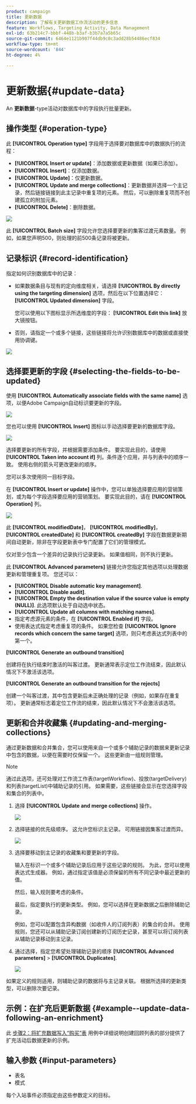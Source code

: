 ```yaml
---
product: campaign
title: 更新数据
description: 了解有关更新数据工作流活动的更多信息
feature: Workflows, Targeting Activity, Data Management
exl-id: 63b214c7-bbbf-448b-b3af-b3b7a7a5b65c
source-git-commit: 6464e1121b907f44db9c0c3add28b54486ecf834
workflow-type: tm+mt
source-wordcount: '844'
ht-degree: 4%

---
```


# 更新数据{#update-data}



An **更新数据**-type活动对数据库中的字段执行批量更新。

## 操作类型 {#operation-type}

此 **[!UICONTROL Operation type]** 字段用于选择要对数据库中的数据执行的流程：

* **[!UICONTROL Insert or update]**：添加数据或更新数据（如果已添加）。
* **[!UICONTROL Insert]**：仅添加数据。
* **[!UICONTROL Update]**：仅更新数据。
* **[!UICONTROL Update and merge collections]**：更新数据并选择一个主记录，然后链接链接到此主记录中重复项的元素。 然后，可以删除重复项而不创建孤立的附加元素。
* **[!UICONTROL Delete]**：删除数据。

![](assets/s_advuser_update_data_1.png)

此 **[!UICONTROL Batch size]** 字段允许您选择要更新的集客过渡元素数量。 例如，如果您声明500，则处理的前500条记录将被更新。

## 记录标识 {#record-identification}

指定如何识别数据库中的记录：

* 如果数据条目与现有的定向维度相关，请选择 **[!UICONTROL By directly using the targeting dimension]** 选项，然后在以下位置选择它： **[!UICONTROL Updated dimension]** 字段。

  您可以使用以下图标显示所选维度的字段： **[!UICONTROL Edit this link]** 放大镜按钮。

* 否则，请指定一个或多个链接，这些链接将允许识别数据库中的数据或直接使用协调键。

![](assets/s_advuser_update_data_2.png)

## 选择要更新的字段 {#selecting-the-fields-to-be-updated}

使用 **[!UICONTROL Automatically associate fields with the same name]** 选项，以便Adobe Campaign自动标识要更新的字段。

![](assets/s_advuser_update_data_3b.png)

您也可以使用 **[!UICONTROL Insert]** 图标以手动选择要更新的数据库字段。

![](assets/s_advuser_update_data_3.png)

选择要更新的所有字段，并根据需要添加条件。 要实现此目的，请使用 **[!UICONTROL Taken into account if]** 列。条件逐个应用，并与列表中的顺序一致。 使用右侧的箭头可更改更新的顺序。

您可以多次使用同一目标字段。

在 **[!UICONTROL Insert or update]** 操作中，您可以单独选择要应用的营销策划，或为每个字段选择要应用的营销策划。 要实现此目的，请在 **[!UICONTROL Operation]** 列。

![](assets/s_advuser_update_data_5.png)

此 **[!UICONTROL modifiedDate]**， **[!UICONTROL modifiedBy]**， **[!UICONTROL createdDate]** 和 **[!UICONTROL createdBy]** 字段在数据更新期间自动更新，除非在字段更新表中专门配置了它们的管理模式。

仅对至少包含一个差异的记录执行记录更新。 如果值相同，则不执行更新。

此 **[!UICONTROL Advanced parameters]** 链接允许您指定其他选项以处理数据更新和管理重复项。 您还可以：

* **[!UICONTROL Disable automatic key management]**.
* **[!UICONTROL Disable audit]**.
* **[!UICONTROL Empty the destination value if the source value is empty (NULL)]**. 此选项默认处于自动选中状态。
* **[!UICONTROL Update all columns with matching names]**.
* 指定考虑源元素的条件，在 **[!UICONTROL Enabled if]** 字段。
* 使用表达式指定考虑重复项的条件。 如果您检查 **[!UICONTROL Ignore records which concern the same target]** 选项，则只考虑表达式列表中的第一个。

**[!UICONTROL Generate an outbound transition]**

创建将在执行结束时激活的叫客过渡。 更新通常表示定位工作流结束，因此默认情况下不激活该选项。

**[!UICONTROL Generate an outbound transition for the rejects]**

创建一个叫客过渡，其中包含更新后未正确处理的记录（例如，如果存在重复项）。 更新通常标志着定位工作流的结束，因此默认情况下不会激活该选项。

## 更新和合并收藏集 {#updating-and-merging-collections}

通过更新数据和合并集合，您可以使用来自一个或多个辅助记录的数据来更新记录中包含的数据，以便在需要时仅保留一个。 这些更新由一组规则管理。

>[!NOTE]
>
>通过此选项，还可处理对工作流工作表(targetWorkflow)、投放(targetDelivery)和列表(targetList)中辅助记录的引用。 如果需要，这些链接会显示在您选择字段和集合的列表中。

1. 选择 **[!UICONTROL Update and merge collections]** 操作。

   ![](assets/update_and_merge_collections1.png)

1. 选择链接的优先级顺序。 这允许您标识主记录。 可用链接因集客过渡而异。

   ![](assets/update_and_merge_collections2.png)

1. 选择要移动到主记录的收藏集和要更新的字段。

   输入在标识一个或多个辅助记录后应用于这些记录的规则。 为此，您可以使用表达式生成器。 例如，通过指定该值是必须保留的所有不同记录中最近更新的值。

   然后，输入规则要考虑的条件。

   最后，指定要执行的更新类型。 例如，您可以选择在更新数据之后删除辅助记录。

   例如，您可以配置包含异构数据（如收件人的订阅列表）的集合的合并。 使用规则，您还可以从辅助记录订阅创建新的订阅历史记录，甚至可以将订阅列表从辅助记录移动到主记录。

1. 通过选择，指定您希望处理辅助记录的顺序 **[!UICONTROL Advanced parameters]** > **[!UICONTROL Duplicates]**.

   ![](assets/update_and_merge_collections3.png)

如果定义的规则适用，则辅助记录的数据将与主记录关联。 根据所选择的更新类型，可以删除次要记录。

## 示例：在扩充后更新数据 {#example--update-data-following-an-enrichment}

此 [步骤2：将扩充数据写入“购买”表](create-a-summary-list.md#step-2--writing-enriched-data-to-the--purchases--table) 用例中详细说明创建回顾列表的部分提供了扩充活动后数据更新的示例。

## 输入参数 {#input-parameters}

* 表名
* 模式

每个入站事件必须指定由这些参数定义的目标。
